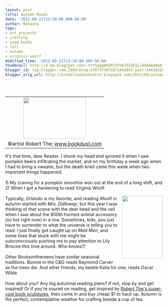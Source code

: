 ```yaml
---
layout: post
title: Autumn Reads
date: '2012-09-21T13:20:00.000-04:00'
author: Natasha
tags:
- art projects
- crafting
- used books
- fall
- autumn
- virginia woolf
modified_time: '2012-09-21T13:20:00.505-04:00'
thumbnail: http://4.bp.blogspot.com/-Ytt5pggWSSM/UFn6JI5ZEqI/AAAAAAAAA1c/4-ANPuMj76w/s72-c/autumn.JPG
blogger_id: tag:blogger.com,1999:blog-5767374071871443859.post-4441622633879360969
blogger_orig_url: http://brooklinebooksmith.blogspot.com/2012/09/autumn-reads.html
---
```


<br /><table cellpadding="0" cellspacing="0" class="tr-caption-container" style="float: left; margin-right: 1em; text-align: left;"><tbody><tr><td style="text-align: center;"><a href="http://4.bp.blogspot.com/-Ytt5pggWSSM/UFn6JI5ZEqI/AAAAAAAAA1c/4-ANPuMj76w/s1600/autumn.JPG" imageanchor="1" style="clear: left; margin-bottom: 1em; margin-left: auto; margin-right: auto;"><img border="0" height="132" src="http://4.bp.blogspot.com/-Ytt5pggWSSM/UFn6JI5ZEqI/AAAAAAAAA1c/4-ANPuMj76w/s200/autumn.JPG" width="200" /></a></td></tr><tr><td class="tr-caption" style="text-align: center;">©artist Robert The; www.bookdust.com</td></tr></tbody></table>It's that time, dear Reader. I shook my head and ignored it when I saw pumpkin beers infiltrating the market, and on my birthday a week ago when I had to bring a sweater, but the death knell came this week when two important things happened:<br /><br />1) My craving for a pumpkin smoothie won out at the end of a long shift, and<br />2) When I got a hankering to read Virginia Woolf.<br /><br /><a href="http://3.bp.blogspot.com/-xTDjHGxK8gQ/UFn6FKBaD5I/AAAAAAAAA1U/PicjzTLN7aE/s1600/175px-ToTheLighthouse.jpg" imageanchor="1" style="clear: right; float: right; margin-bottom: 1em; margin-left: 1em;"><img border="0" height="200" src="http://3.bp.blogspot.com/-xTDjHGxK8gQ/UFn6FKBaD5I/AAAAAAAAA1U/PicjzTLN7aE/s200/175px-ToTheLighthouse.jpg" width="130" /></a>Typically, <i>Orlando </i>is my favorite, and reading Woolf in autumn started with <i>Mrs. Dalloway</i>, but this year I was thinking of that scene with the deer head and the veil when I saw about the 800th horned-animal accessory (so hot right now) in a row. Sometimes, kids, you just have to surrender to what the universe is telling you to read. I just finally got caught up on <i>Mad Men</i>, and some lines that stuck with me might be subconsciously pushing me to pay attention to Lily Briscoe this time around. Who knows?!<br /><br />Other Booksmithereens have similar seasonal traditions. Bonnie in the C&amp;G reads Raymond Carver as the trees die. And other friends, my bestie Katia for one, reads Oscar Wilde.<br /><br />How about you? Any big autumnal reading plans? If not, stop by and get inspired! Or if you're soured on reading, get inspired by <a href="http://www.bookdust.com/">Robert The's super-cool book sculptures</a>, then come in and buy cheap $1 to hack up. Autumn is the perfect, contemplative weather for crafting beside a cup of tea.